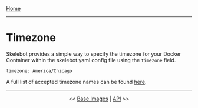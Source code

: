 [Home](index.md)

---

# Timezone

Skelebot provides a simple way to specify the timezone for your Docker Container within the skelebot.yaml config file using the `timezone` field.

```
timezone: America/Chicago
```

A full list of accepted timezone names can be found [here](https://en.wikipedia.org/wiki/List_of_tz_database_time_zones).

---

<center><< <a href="base-images.html">Base Images</a>  |  <a href="api.html">API</a> >></center>
